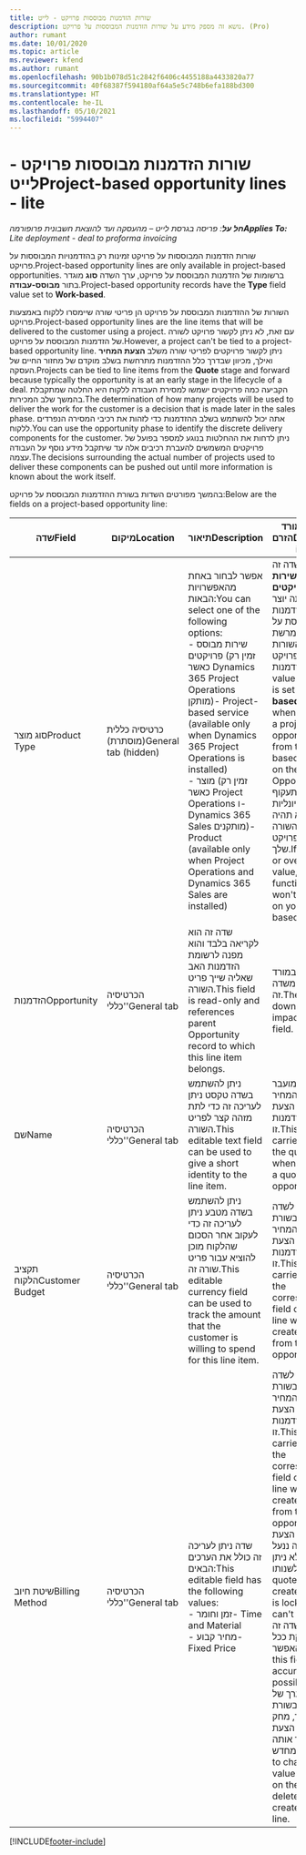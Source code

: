 ```yaml
---
title: שורות הזדמנות מבוססות פרויקט - לייט
description: נושא זה מספק מידע על שורות הזדמנות המבוססות על פרויקט. (Pro)
author: rumant
ms.date: 10/01/2020
ms.topic: article
ms.reviewer: kfend
ms.author: rumant
ms.openlocfilehash: 90b1b078d51c2842f6406c4455188a4433820a77
ms.sourcegitcommit: 40f68387f594180af64a5e5c748b6efa188bd300
ms.translationtype: HT
ms.contentlocale: he-IL
ms.lasthandoff: 05/10/2021
ms.locfileid: "5994407"
---
```

# <a name="project-based-opportunity-lines---lite"></a><span data-ttu-id="b6ef8-104">שורות הזדמנות מבוססות פרויקט - לייט</span><span class="sxs-lookup"><span data-stu-id="b6ef8-104">Project-based opportunity lines - lite</span></span>

<span data-ttu-id="b6ef8-105">_**חל על**: פריסה בגרסת לייט – מהעסקה ועד להוצאת חשבונית פרופורמה_</span><span class="sxs-lookup"><span data-stu-id="b6ef8-105">_**Applies To:** Lite deployment - deal to proforma invoicing_</span></span>

<span data-ttu-id="b6ef8-106">שורות הזדמנות המבוססות על פרויקט זמינות רק בהזדמנויות המבוססות על פרויקט.</span><span class="sxs-lookup"><span data-stu-id="b6ef8-106">Project-based opportunity lines are only available in project-based opportunities.</span></span> <span data-ttu-id="b6ef8-107">ברשומות של הזדמנות המבוססת על פרויקט, ערך השדה **סוג** מוגדר בתור **מבוסס-עבודה**.</span><span class="sxs-lookup"><span data-stu-id="b6ef8-107">Project-based opportunity records have the **Type** field value set to **Work-based**.</span></span>

<span data-ttu-id="b6ef8-108">השורות של ההזדמנות המבוססת על פרויקט הן פריטי שורה שיימסרו ללקוח באמצעות פרויקט.</span><span class="sxs-lookup"><span data-stu-id="b6ef8-108">Project-based opportunity lines are the line items that will be delivered to the customer using a project.</span></span> <span data-ttu-id="b6ef8-109">עם זאת, לא ניתן לקשור פרויקט לשורה של הזדמנות המבוססת על פרויקט.</span><span class="sxs-lookup"><span data-stu-id="b6ef8-109">However, a project can't be tied to a project-based opportunity line.</span></span> <span data-ttu-id="b6ef8-110">ניתן לקשור פרויקטים לפריטי שורה משלב **הצעת המחיר** ואילך, מכיוון שבדרך כלל ההזדמנות מתרחשת בשלב מוקדם של מחזור החיים של העסקה.</span><span class="sxs-lookup"><span data-stu-id="b6ef8-110">Projects can be tied to line items from the **Quote** stage and forward because typically the opportunity is at an early stage in the lifecycle of a deal.</span></span> <span data-ttu-id="b6ef8-111">הקביעה כמה פרויקטים ישמשו למסירת העבודה ללקוח היא החלטה שמתקבלת בהמשך שלב המכירות.</span><span class="sxs-lookup"><span data-stu-id="b6ef8-111">The determination of how many projects will be used to deliver the work for the customer is a decision that is made later in the sales phase.</span></span> <span data-ttu-id="b6ef8-112">אתה יכול להשתמש בשלב ההזדמנות כדי לזהות את רכיבי המסירה הנפרדים ללקוח.</span><span class="sxs-lookup"><span data-stu-id="b6ef8-112">You can use the opportunity phase to identify the discrete delivery components for the customer.</span></span> <span data-ttu-id="b6ef8-113">ניתן לדחות את ההחלטות בנוגע למספר בפועל של פרויקטים המשמשים להעברת רכיבים אלה עד שיתקבל מידע נוסף על העבודה עצמה.</span><span class="sxs-lookup"><span data-stu-id="b6ef8-113">The decisions surrounding the actual number of projects used to deliver these components can be pushed out until more information is known about the work itself.</span></span>

<span data-ttu-id="b6ef8-114">בהמשך מפורטים השדות בשורת ההזדמנות המבוססת על פרויקט:</span><span class="sxs-lookup"><span data-stu-id="b6ef8-114">Below are the fields on a project-based opportunity line:</span></span>

| <span data-ttu-id="b6ef8-115">**שדה**</span><span class="sxs-lookup"><span data-stu-id="b6ef8-115">**Field**</span></span> | <span data-ttu-id="b6ef8-116">**מיקום**</span><span class="sxs-lookup"><span data-stu-id="b6ef8-116">**Location**</span></span> | <span data-ttu-id="b6ef8-117">**תיאור**</span><span class="sxs-lookup"><span data-stu-id="b6ef8-117">**Description**</span></span> | <span data-ttu-id="b6ef8-118">**השפעה במורד הזרם**</span><span class="sxs-lookup"><span data-stu-id="b6ef8-118">**Downstream impact**</span></span> |
| --- | --- | --- | --- |
| <span data-ttu-id="b6ef8-119">סוג מוצר</span><span class="sxs-lookup"><span data-stu-id="b6ef8-119">Product Type</span></span> | <span data-ttu-id="b6ef8-120">כרטיסיה כללית (מוסתרת)</span><span class="sxs-lookup"><span data-stu-id="b6ef8-120">General tab (hidden)</span></span> | <span data-ttu-id="b6ef8-121">אפשר לבחור באחת מהאפשרויות הבאות:</span><span class="sxs-lookup"><span data-stu-id="b6ef8-121">You can select one of the following options:</span></span></br><span data-ttu-id="b6ef8-122">- שירות מבוסס פרויקטים (זמין רק כאשר Dynamics 365 Project Operations מותקן)</span><span class="sxs-lookup"><span data-stu-id="b6ef8-122">- Project-based service (available only when Dynamics 365 Project Operations is installed)</span></span></br><span data-ttu-id="b6ef8-123">- מוצר (זמין רק כאשר Project Operations ו- Dynamics 365 Sales מותקנים)</span><span class="sxs-lookup"><span data-stu-id="b6ef8-123">- Product (available only when Project Operations and Dynamics 365 Sales are installed)</span></span> | <span data-ttu-id="b6ef8-124">הערך של שדה זה מוגדר בתור **שירות מבוסס-פרויקטים** כאשר אתה יוצר שורת הזדמנות המבוססת על פרויקט מרשת השורות מבוססת-הפרויקט בהזדמנות.</span><span class="sxs-lookup"><span data-stu-id="b6ef8-124">The value of this field is set to **Project-based service** when you create a project-based opportunity line from the project-based lines grid on the Opportunity.</span></span> <br> <span data-ttu-id="b6ef8-125">אם תשנה או תעקוף ערך זה, פונקציונליות הפרויקט לא תהיה זמינה בפריטי השורה מבוססי הפרויקט שלך.</span><span class="sxs-lookup"><span data-stu-id="b6ef8-125">If you change or override this value, the project functionality won't be enabled on your project-based line items.</span></span> |
| <span data-ttu-id="b6ef8-126">הזדמנות</span><span class="sxs-lookup"><span data-stu-id="b6ef8-126">Opportunity</span></span> | <span data-ttu-id="b6ef8-127">הכרטיסיה 'כללי'</span><span class="sxs-lookup"><span data-stu-id="b6ef8-127">General tab</span></span> | <span data-ttu-id="b6ef8-128">שדה זה הוא לקריאה בלבד והוא מפנה לרשומת הזדמנות האב שאליה שייך פריט השורה.</span><span class="sxs-lookup"><span data-stu-id="b6ef8-128">This field is read-only and references parent Opportunity record to which this line item belongs.</span></span> | <span data-ttu-id="b6ef8-129">אין השפעה במורד הזרם משדה זה.</span><span class="sxs-lookup"><span data-stu-id="b6ef8-129">There is no downstream impact from this field.</span></span> |
| <span data-ttu-id="b6ef8-130">שם</span><span class="sxs-lookup"><span data-stu-id="b6ef8-130">Name</span></span> | <span data-ttu-id="b6ef8-131">הכרטיסיה 'כללי'</span><span class="sxs-lookup"><span data-stu-id="b6ef8-131">General tab</span></span> | <span data-ttu-id="b6ef8-132">ניתן להשתמש בשדה טקסט ניתן לעריכה זה כדי לתת מזהה קצר לפריט השורה.</span><span class="sxs-lookup"><span data-stu-id="b6ef8-132">This editable text field can be used to give a short identity to the line item.</span></span> | <span data-ttu-id="b6ef8-133">ערך זה מועבר לשורת הצעת המחיר כשאתה יוצר הצעת מחיר מהזדמנות זו.</span><span class="sxs-lookup"><span data-stu-id="b6ef8-133">This value is carried over to the quote line when you create a quote from this opportunity.</span></span> |
| <span data-ttu-id="b6ef8-134">תקציב הלקוח</span><span class="sxs-lookup"><span data-stu-id="b6ef8-134">Customer Budget</span></span> | <span data-ttu-id="b6ef8-135">הכרטיסיה 'כללי'</span><span class="sxs-lookup"><span data-stu-id="b6ef8-135">General tab</span></span> | <span data-ttu-id="b6ef8-136">ניתן להשתמש בשדה מטבע ניתן לעריכה זה כדי לעקוב אחר הסכום שהלקוח מוכן להוציא עבור פריט שורה זה.</span><span class="sxs-lookup"><span data-stu-id="b6ef8-136">This editable currency field can be used to track the amount that the customer is willing to spend for this line item.</span></span> | <span data-ttu-id="b6ef8-137">ערך זה מועבר לשדה המתאים בשורת הצעת המחיר כשאתה יוצר הצעת מחיר מהזדמנות זו.</span><span class="sxs-lookup"><span data-stu-id="b6ef8-137">This value is carried over to the corresponding field on the quote line when you create a quote from this opportunity.</span></span> |
| <span data-ttu-id="b6ef8-138">שיטת חיוב</span><span class="sxs-lookup"><span data-stu-id="b6ef8-138">Billing Method</span></span> | <span data-ttu-id="b6ef8-139">הכרטיסיה 'כללי'</span><span class="sxs-lookup"><span data-stu-id="b6ef8-139">General tab</span></span> | <span data-ttu-id="b6ef8-140">שדה ניתן לעריכה זה כולל את הערכים הבאים:</span><span class="sxs-lookup"><span data-stu-id="b6ef8-140">This editable field has the following values:</span></span></br><span data-ttu-id="b6ef8-141">- זמן וחומר</span><span class="sxs-lookup"><span data-stu-id="b6ef8-141">- Time and Material</span></span></br><span data-ttu-id="b6ef8-142">- מחיר קבוע</span><span class="sxs-lookup"><span data-stu-id="b6ef8-142">- Fixed Price</span></span> | <span data-ttu-id="b6ef8-143">ערך זה מועבר לשדה המתאים בשורת הצעת המחיר כשאתה יוצר הצעת מחיר מהזדמנות זו.</span><span class="sxs-lookup"><span data-stu-id="b6ef8-143">This value is carried over to the corresponding field on the quote line when you create a quote from this opportunity.</span></span> <span data-ttu-id="b6ef8-144">לאחר יצירת שורת הצעת המחיר, השדה ננעל ולא ניתן לשנותו.</span><span class="sxs-lookup"><span data-stu-id="b6ef8-144">After the quote line is created, the field is locked and can't be changed.</span></span> <span data-ttu-id="b6ef8-145">הקצה ערך שדה זה בצורה מדויקת ככל האפשר.</span><span class="sxs-lookup"><span data-stu-id="b6ef8-145">Assign this field value as accurately as possible.</span></span> <span data-ttu-id="b6ef8-146">אם עליך לשנות את הערך של שדה זה בשורת הצעת המחיר, מחק את שורת הצעת המחיר וצור אותה מחדש.</span><span class="sxs-lookup"><span data-stu-id="b6ef8-146">If you need to change the value of this field on the quote line, delete and re-create the quote line.</span></span> |


[!INCLUDE[footer-include](../../includes/footer-banner.md)]